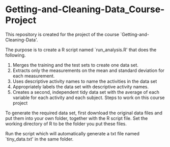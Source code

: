 # Getting-and-Cleaning-Data_Course-Project
This repository is created for the project of the course `Getting-and-Cleaning-Data'.

The purpose is to create a R script named `run_analysis.R' that does the following.

1. Merges the training and the test sets to create one data set.
2. Extracts only the measurements on the mean and standard deviation for each measurement.
3. Uses descriptive activity names to name the activities in the data set
4. Appropriately labels the data set with descriptive activity names.
5. Creates a second, independent tidy data set with the average of each variable for each activity and each subject.
Steps to work on this course project

To generate the required data set, first download the original data files and put them into your own folder, together with the R script file. Set the working directory of R to be the folder you put these files.

Run the script which will automatically generate a txt file named `tiny_data.txt' in the same folder.
